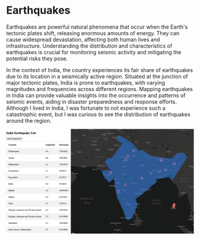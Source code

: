# Earthquakes

Earthquakes are powerful natural phenomena that occur when the Earth's tectonic plates shift, releasing enormous amounts of energy. They can cause widespread devastation, affecting both human lives and infrastructure. Understanding the distribution and characteristics of earthquakes is crucial for monitoring seismic activity and mitigating the potential risks they pose.

In the context of India, the country experiences its fair share of earthquakes due to its location in a seismically active region. Situated at the junction of major tectonic plates, India is prone to earthquakes, with varying magnitudes and frequencies across different regions. Mapping earthquakes in India can provide valuable insights into the occurrence and patterns of seismic events, aiding in disaster preparedness and response efforts. Although I lived in India, I was fortunate to not experience such a catastrophic event, but I was curious to see the distribution of earthquakes around the region. 

![India](India.png)
